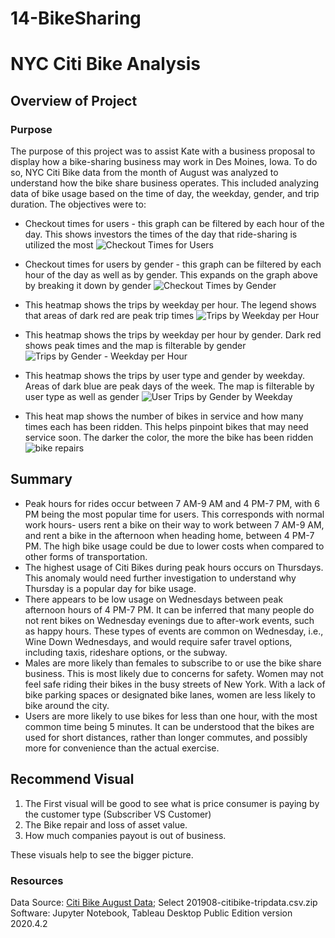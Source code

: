 # 14-BikeSharing
# NYC Citi Bike Analysis

## Overview of Project

### Purpose
The purpose of this project was to assist Kate with a business proposal to display how a bike-sharing business may work in Des Moines, Iowa. To do so, NYC Citi Bike data from the month of August was analyzed to understand how the bike share business operates. This included analyzing data of bike usage based on the time of day, the weekday, gender, and trip duration. The objectives were to:

- Checkout times for users - this graph can be filtered by each hour of the day. This shows investors the times of the day that ride-sharing is utilized the most
 ![Checkout Times for Users](https://user-images.githubusercontent.com/80215894/121521967-a7252580-c9c2-11eb-8c4e-2e166641f27d.png)

 - Checkout times for users by gender - this graph can be filtered by each hour of the day as well as by gender. This expands on the graph above by breaking it down by gender
![Checkout Times by Gender](https://user-images.githubusercontent.com/80402142/130329593-d9bc2030-ddb7-4538-bcd6-a764f7a36a00.png)


 - This heatmap shows the trips by weekday per hour. The legend shows that areas of dark red are peak trip times
 ![Trips by Weekday per Hour](https://user-images.githubusercontent.com/80402142/130329607-8de4dd77-b053-4232-80b8-20dc57f8da65.png)

 - This heatmap shows the trips by weekday per hour by gender. Dark red shows peak times and the map is filterable by gender
![Trips by Gender - Weekday per Hour](https://user-images.githubusercontent.com/80402142/130329612-2308fb1c-e06d-41ff-97e1-303326619936.png)

 - This heatmap shows the trips by user type and gender by weekday. Areas of dark blue are peak days of the week. The map is filterable by user type as well as gender
 ![User Trips by Gender by Weekday](https://user-images.githubusercontent.com/80402142/130329584-a7f2b812-66d3-40af-9818-43613e95d8c6.png)

 - This heat map shows the number of bikes in service and how many times each has been ridden. This helps pinpoint bikes that may need service soon. The darker the color, the more the bike has been ridden
![bike repairs](https://user-images.githubusercontent.com/80402142/130329538-0f5b9016-2cde-4ae2-a8c7-aaab069d3f34.png)


## Summary ##

- Peak hours for rides occur between 7 AM-9 AM and 4 PM-7 PM, with 6 PM being the most popular time for users. This corresponds with normal work hours- users rent a bike on their way to work between 7 AM-9 AM, and rent a bike in the afternoon when heading home, between 4 PM-7 PM. The high bike usage could be due to lower costs when compared to other forms of transportation.
- The highest usage of Citi Bikes during peak hours occurs on Thursdays. This anomaly would need further investigation to understand why Thursday is a popular day for bike usage.
- There appears to be low usage on Wednesdays between peak afternoon hours of 4 PM-7 PM. It can be inferred that many people do not rent bikes on Wednesday evenings due to after-work events, such as happy hours. These types of events are common on Wednesday, i.e., Wine Down Wednesdays, and would require safer travel options, including taxis, rideshare options, or the subway.
- Males are more likely than females to subscribe to or use the bike share business. This is most likely due to concerns for safety. Women may not feel safe riding their bikes in the busy streets of New York. With a lack of bike parking spaces or designated bike lanes, women are less likely to bike around the city.
- Users are more likely to use bikes for less than one hour, with the most common time being 5 minutes. It can be understood that the bikes are used for short distances, rather than longer commutes, and possibly more for convenience than the actual exercise.

## Recommend Visual ##

1. The First visual will be good to see what is price consumer is paying by the customer type (Subscriber VS Customer)
2. The Bike repair and loss of asset value.
3. How much companies payout is out of business.

These visuals help to see the bigger picture.

### Resources
Data Source: [Citi Bike August Data](https://s3.amazonaws.com/tripdata/index.html); Select 201908-citibike-tripdata.csv.zip
<br>
Software: Jupyter Notebook, Tableau Desktop Public Edition version 2020.4.2







